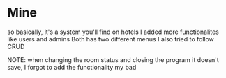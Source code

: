 # Mine
so basically, it's a system you'll find on hotels
I added more functionalites like users and admins
Both has two different menus
I also tried to follow CRUD

NOTE: when changing the room status and closing the program
it doesn't save, I forgot to add the functionality
my bad